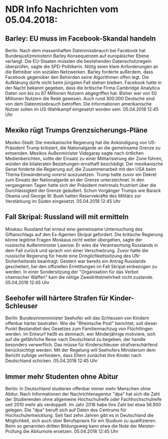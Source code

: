 # NDR Info Nachrichten vom 05.04.2018:


## Barley: EU muss im Facebook-Skandal handeln
Berlin: Nach dem massenhaften Datenmissbrauch bei Facebook hat Bundesjustizministerin Barley Konsequenzen auf europäischer Ebene verlangt. Die EU-Staaten müssten die bestehenden Datenschutzregeln überprüfen, sagte die SPD-Politikerin. Nötig seien klare Anforderungen an die Betreiber von sozialen Netzwerken. Barley forderte außerdem, dass Facebook gegenüber den Behörden seine Algorithmen offen legt. Die Aufklärung dürfe nicht beim jüngsten Fall stehen bleiben. Facebook hatte in der Nacht bekannt gegeben, dass die britische Firma Cambridge Analytica Daten von bis zu 87 Millionen Nutzern abgegriffen hat. Bisher war von 50 Millionen Nutzern die Rede gewesen. Auch rund 300.000 Deutsche sind von dem Datenmissbrauch betroffen. Die Informationen amerikanische Nutzer sollen im US-Wahlkampf eingesetzt worden sein. 05.04.2018 12:45 Uhr 

## Mexiko rügt Trumps Grenzsicherungs-Pläne
Mexiko-Stadt: Die mexikanische Regierung hat die Ankündigung von US-Präsident Trump kritisiert, die Nationalgarde an die gemeinsame Grenze zu entsenden. Mexikos Außenminister Videgaray sagte nach örtlichen Medienberichten, sollte der Einsatz zu einer Militarisierung der Zone führen, würden die bilateralen Beziehungen ernsthaft beschädigt. Der mexikanische Senat forderte die Regierung auf, die Zusammenarbeit mit den USA beim Thema Einwanderung vorerst auszusetzen. Trump hatte zuvor ein Dekret zum Einsatz der Nationalgarde an der Grenze unterzeichnet. In den vergangenen Tagen hatte sich der Präsident mehrmals frustriert über die Durchlässigkeit der Grenze geäußert. Schon Vorgänger Trumps wie Barack Obama und George W. Bush hatten Reservekräfte des Militärs zur Verstärkung im Süden eingesetzt. 05.04.2018 12:45 Uhr 

## Fall Skripal: Russland will mit ermitteln
Moskau: Russland hat erneut eine gemeinsame Untersuchung des Giftanschlags auf den Ex-Agenten Skripal gefordert. Die britische Regierung könne legitime Fragen Moskaus nicht weiter übergehen, sagte der russische Außenminister Lawrow. Er wies die Verantwortung Russlands in dem Fall zurück und sprach von einer Verschwörung. Zuvor hatte die russische Regierung für heute eine Dringlichkeitssitzung des UN-Sicherheitsrats beantragt. Gestern war bereits ein Antrag Russlands gescheitert, bei den offiziellen Ermittlungen im Fall Skripal einbezogen zu werden. In einer Sondersitzung der "Organisation für das Verbot chemischer Waffen" kam die nötige Zweidrittelmehrheit nicht zustande. 05.04.2018 12:45 Uhr 

## Seehofer will härtere Strafen für Kinder-Schleuser
Berlin: Bundesinnenminister Seehofer will das Schleusen von Kindern offenbar härter bestrafen. Wie die "Rheinische Post" berichtet, soll dieser Punkt Bestandteil des Gesetzes zum Familiennachzug von Flüchtlingen werden. Im Entwurf heißt es demnach, wer Minderjährige motiviere, sich auf die gefährliche Reise nach Deutschland zu begeben, der handle besonders verwerflich. Das müsse für Kinderschleuser strafverschärfend berücksichtigt werden. Mit der Regelung will Seehofers Ministerium dem Bericht zufolge verhindern, dass Eltern zunächst ihre Kinder nach Deutschland schicken. 05.04.2018 12:45 Uhr 

## Immer mehr Studenten ohne Abitur
Berlin: In Deutschland studieren offenbar immer mehr Menschen ohne Abitur. Nach Informationen der Nachrichtenagentur "dpa" hat sich die Zahl der Studierenden ohne allgemeine Hochschulreife oder Fachhochschulreife seit 2010 mehr als verdoppelt. Im Jahr 2016 habe ihre Zahl bei etwa 56.900 gelegen. Die "dpa" beruft sich auf Daten des Centrums für Hochschulentwicklung. Seit fast zehn Jahren gibt es in Deutschland die Möglichkeit, sich auch über Berufspraxis für ein Studium zu qualifizieren. Beim so genannten dritten Bildungsweg kann etwa die Note der Meister-Prüfung die Abiturnote ersetzen. 05.04.2018 12:45 Uhr 
